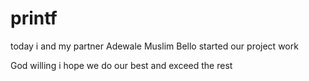# printf
today i and my partner Adewale Muslim Bello started our project work

God willing i hope we do our best and exceed the rest
